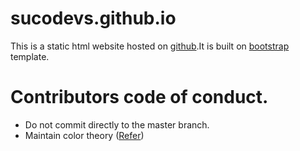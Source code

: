 # sucodevs.github.io
<P>This is a static html website hosted on <a href="www.github.com">github</a>.It is built on <a href="www.getbootstrap.com">bootstrap</a> template.
  
# Contributors code of conduct.
<ul>
  <li> Do not commit directly to the master branch. </li>
  <li> Maintain color theory (<a href="https://webdesign.tutsplus.com/articles/an-introduction-to-color-theory-for-web-designers--webdesign-1437">Refer</a>)  

  

